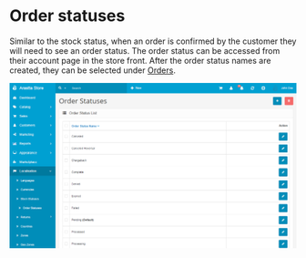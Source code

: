 Order statuses
==============

Similar to the stock status, when an order is confirmed by the customer they will need to see an order status. The order status can be accessed from their account page in the store front. After the order status names are created, they can be selected under [Orders](docs/user-manual/extensions/order-totals).

![order statuses backend](_images/order-statuses.png)

